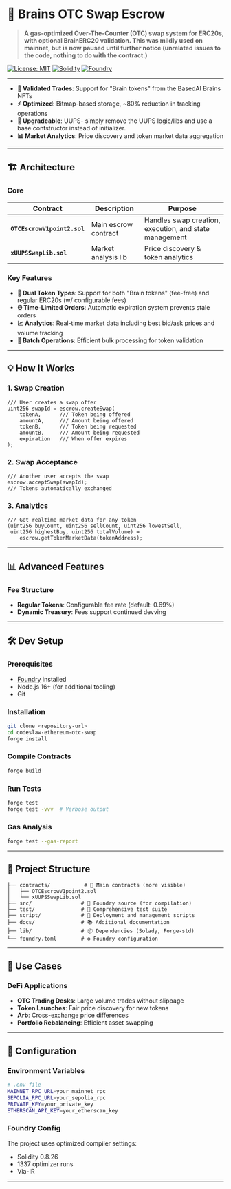 # 🧠 Brains OTC Swap Escrow

> **A gas-optimized Over-The-Counter (OTC) swap system for ERC20s, with optional BrainERC20 validation. This was mildly used on mainnet, but is now paused until further notice (unrelated issues to the code, nothing to do with the contract.)**

[![License: MIT](https://img.shields.io/badge/License-MIT-yellow.svg)](https://opensource.org/licenses/MIT)
[![Solidity](https://img.shields.io/badge/Solidity-^0.8.26-blue.svg)](https://docs.soliditylang.org/)
[![Foundry](https://img.shields.io/badge/Framework-Foundry-red.svg)](https://getfoundry.sh/)

---

- **🎯 Validated Trades**: Support for "Brain tokens" from the BasedAI Brains NFTs
- **⚡ Optimized**: Bitmap-based storage, ~80% reduction in tracking operations
- **🔄 Upgradeable**: UUPS- simply remove the UUPS logic/libs and use a base contstructor instead of initializer.
- **📊 Market Analytics**: Price discovery and token market data aggregation

---

## 🏗️ **Architecture**

### Core

| Contract | Description | Purpose |
|----------|-------------|---------|
| **`OTCEscrowV1point2.sol`** | Main escrow contract | Handles swap creation, execution, and state management |
| **`xUUPSSwapLib.sol`** | Market analysis lib | Price discovery & token analytics |

### Key Features

- **🎨 Dual Token Types**: Support for both "Brain tokens" (fee-free) and regular ERC20s (w/ configurable fees)
- **⏰ Time-Limited Orders**: Automatic expiration system prevents stale orders
- **📈  Analytics**: Real-time market data including best bid/ask prices and volume tracking
- **🔄 Batch Operations**: Efficient bulk processing for token validation

---

## 💡 **How It Works**

### 1. **Swap Creation**
```solidity
/// User creates a swap offer
uint256 swapId = escrow.createSwap(
    tokenA,      /// Token being offered
    amountA,     /// Amount being offered  
    tokenB,      /// Token being requested
    amountB,     /// Amount being requested
    expiration   /// When offer expires
);
```

### 2. **Swap Acceptance**
```solidity
/// Another user accepts the swap
escrow.acceptSwap(swapId);
/// Tokens automatically exchanged
```

### 3. **Analytics**
```solidity
/// Get realtime market data for any token
(uint256 buyCount, uint256 sellCount, uint256 lowestSell, 
 uint256 highestBuy, uint256 totalVolume) = 
    escrow.getTokenMarketData(tokenAddress);
```

---

##  📊 **Advanced Features**

### Fee Structure
- **Regular Tokens**: Configurable fee rate (default: 0.69%)
- **Dynamic Treasury**: Fees support continued devving
---

## 🛠️ **Dev Setup**

### Prerequisites
- [Foundry](https://getfoundry.sh/) installed
- Node.js 16+ (for additional tooling)
- Git

### Installation
```bash
git clone <repository-url>
cd codeslaw-ethereum-otc-swap
forge install
```

### Compile Contracts
```bash
forge build
```

### Run Tests
```bash
forge test
forge test -vvv  # Verbose output
```

### Gas Analysis
```bash
forge test --gas-report
```

---

## 📁 **Project Structure**

```
├── contracts/           # 📜 Main contracts (more visible)
│   ├── OTCEscrowV1point2.sol
│   └── xUUPSSwapLib.sol
├── src/                # 🔧 Foundry source (for compilation)
├── test/               # 🧪 Comprehensive test suite
├── script/             # 📝 Deployment and management scripts
├── docs/               # 📚 Additional documentation
├── lib/                # 📦 Dependencies (Solady, Forge-std)
└── foundry.toml        # ⚙️ Foundry configuration
```

---

## 🎯 **Use Cases**

### DeFi Applications
- **OTC Trading Desks**: Large volume trades without slippage
- **Token Launches**: Fair price discovery for new tokens
- **Arb**: Cross-exchange price differences
- **Portfolio Rebalancing**: Efficient asset swapping
---

## 🔧 **Configuration**

### Environment Variables
```bash
# .env file
MAINNET_RPC_URL=your_mainnet_rpc
SEPOLIA_RPC_URL=your_sepolia_rpc  
PRIVATE_KEY=your_private_key
ETHERSCAN_API_KEY=your_etherscan_key
```

### Foundry Config
The project uses optimized compiler settings:
- Solidity 0.8.26
- 1337 optimizer runs
- Via-IR

---
